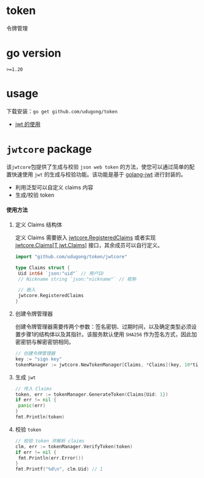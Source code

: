 # token

令牌管理

# go version

`>=1.20`

# usage

下载安装：`go get github.com/udugong/token`

- [jwt 的使用](#jwtcore-package)

# `jwtcore` package

该`jwtcore`包提供了生成与校验 `json web token` 的方法，使您可以通过简单的配置快速使用 `jwt`
的生成与校验功能。该功能是基于 [golang-jwt](https://github.com/golang-jwt/jwt) 进行封装的。

- 利用泛型可以自定义 claims 内容
- 生成/校验 token

#### 使用方法

1. 定义 Claims 结构体

   定义 Claims
   需要嵌入 [jwtcore.RegisteredClaims](https://github.com/udugong/token/blob/main/jwtcore/registered_claims.go#L14)
   或者实现 [jwtcore.Claims[T jwt.Claims]](https://github.com/udugong/token/blob/main/jwtcore/claims.go#L11)
   接口，其余成员可以自行定义。

   ```go
   import "github.com/udugong/token/jwtcore"
   
   type Claims struct {
   	Uid int64 `json:"uid"` // 用户ID
   	// Nickname string `json:"nickname"` // 昵称
   
   	// 嵌入
   	jwtcore.RegisteredClaims
   }
   
   ```

2. 创建令牌管理器

   创建令牌管理器需要传两个参数：签名密钥、过期时间，以及确定类型必须设置步骤1的结构体以及其指针。该服务默认使用 `SHA256`
   作为签名方式，因此加密密钥与解密密钥相同。

   ```go
   // 创建令牌管理器
   key := "sign key"
   tokenManager := jwtcore.NewTokenManager[Claims, *Claims](key, 10*time.Minute)
   ```

3. 生成 `jwt`

   ```go
   // 传入 Claims
   token, err := tokenManager.GenerateToken(Claims{Uid: 1})
   if err != nil {
   	panic(err)
   }
   fmt.Println(token)
   ```

4. 校验 `token`

   ```go
   // 校验 token 并解析 claims
   clm, err := tokenManager.VerifyToken(token)
   if err != nil {
   	fmt.Println(err.Error())
   }
   fmt.Printf("%d\n", clm.Uid) // 1
   ```

